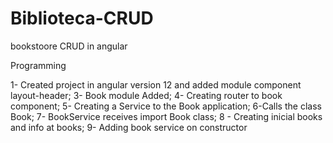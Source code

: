 # Biblioteca-CRUD
bookstoore CRUD in angular

Programming

1- Created project in angular version 12 and added module component layout-header;
3- Book module Added;
4- Creating router to book component;
5- Creating a Service to the Book application;
6-Calls the class Book;
7- BookService receives import Book class;
8 - Creating inicial books and info at books;
9- Adding book service on constructor
